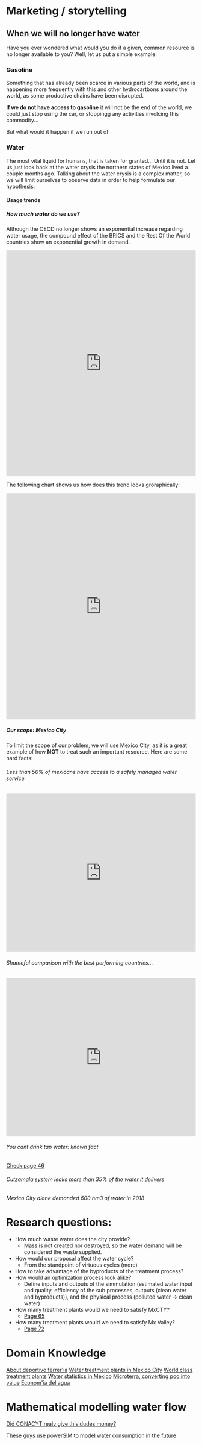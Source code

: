 # Marketing / storytelling
## When we will no longer have water
Have you ever wondered what would you do if a given, common resource is no longer available to you? Well, let us put a simple example:

### Gasoline

Something that has already been scarce in various parts of the world, and is happening more frequently with this and other hydrocartbons around the world, as some productive chains have been disrupted.

**If we do not have access to gasoline** it will not be the end of the world, we could just stop using the car, or stoppingg any activities involcing this commodity...

But what would it happen if we run out of

### Water

The most vital liquid for humans, that is taken for granted... Until it is not. Let us just look back at the water crysis the northern states of Mexico lived a couple months ago. Talking about the water crysis is a complex matter, so we will limit ourselves to observe data in order to help formulate our hypothesis:

#### Usage trends

##### How much water do we use?
Although the OECD no longer shows an exponential increase regarding water usage, the compound effect of the BRICS and the Rest Of the World countries show an exponential growth in demand.

<iframe src="https://ourworldindata.org/grapher/freshwater-use-by-aggregated-region" loading="lazy" style="width: 100%; height: 600px; border: 0px none;"></iframe>

The following chart shows us how does this trend looks groraphically:

<iframe src="https://ourworldindata.org/grapher/water-withdrawals-per-capita?time=latest" loading="lazy" style="width: 100%; height: 600px; border: 0px none;"></iframe>

##### Our scope: Mexico City

To limit the scope of our problem, we will use Mexico City, as it is a great example of how **NOT** to treat such an important resource. Here are some hard facts:

###### Less than 50% of mexicans have access to a safely managed water service

<iframe src="https://data.worldbank.org/share/widget?indicators=SH.H2O.SMDW.ZS&locations=MX" width=100% height=420 px frameBorder='0' scrolling="no" ></iframe>

###### Shameful comparison with the best performing countries...

<iframe src="https://data.worldbank.org/share/widget?contextual=max&indicators=SH.H2O.SMDW.ZS&locations=MX" width=100% height=420 px frameBorder='0' scrolling="no" ></iframe>

###### You cant drink tap water: known fact
[Check page 46](https://sina.conagua.gob.mx/publicaciones/EAM_2019.pdf)

###### Cutzamala system leaks more than 35% of the water it delivers

###### Mexico City alone demanded 600 hm3 of water in 2018


# Research questions:
- How much waste water does the city provide?
	- Mass is not created nor destroyed, so the water demand will be considered the waste supplied.
- How would our proposal affect the water cycle?
	- From the standpoint of virtuous cycles (more)
- How to take advantage of the byproducts of the treatment process?
- How would an optimization process look alike?
	- Define inputs and outputs of the simmulation (estimated water input and quality, efficiency of the sub processes, outputs (clean water and byproducts)), and the physical process (polluted water -> clean water)
- How many treatment plants would we need to satisfy MxCTY?
	- [Page 65](https://sina.conagua.gob.mx/publicaciones/EAM_2019.pdf)
- How many treatment plants would we need to satisfy Mx Valley?
	- [Page 72](https://sina.conagua.gob.mx/publicaciones/EAM_2019.pdf)



# Domain Knowledge

[About deportivo ferrer'ia](https://lasillarota.com/metropoli/2020/10/1/que-debes-saber-sobre-la-planta-potabilizadora-deportivo-ferreria-248643.html)
[Water treatment plants in Mexico City](https://datos.gob.mx/busca/dataset/catalogo-de-plantas-potabilizadoras-municipales-en-operacion-de-conagua)
[World class treatment plants](https://www.epa.gov/sites/default/files/2015-11/documents/dw-treatment-residuals-mgmt-tech-report-sept-2011.pdf)
[Water statistics in Mexico](https://sina.conagua.gob.mx/publicaciones/EAM_2019.pdf)
[Microterra, converting poo into value](https://sosv.com/company/microterra/)
[Econom'ia del agua](http://biblioteca.diputados.gob.mx/janium/bv/ce/scpd/LX/econagua.pdf)



# Mathematical modelling water flow
[Did CONACYT realy give this dudes money?](https://www.scielo.org.mx/scielo.php?script=sci_arttext&pid=S2007-24222016000200051)

[These guys use powerSIM to model water consumption in the future](https://2050cuenta.org/wp-content/uploads/2020/07/Retos_del_Agua_Valle_de_Mexico.pdf)
